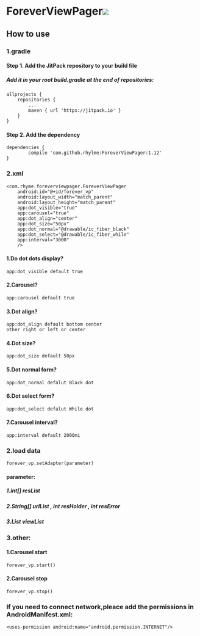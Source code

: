 # ForeverViewPager[![](https://jitpack.io/v/rhylme/ForeverViewPager.svg)](https://jitpack.io/#rhylme/ForeverViewPager)
## How to use
### 1.gradle
#### Step 1. Add the JitPack repository to your build file
##### Add it in your root build.gradle at the end of repositories:
    allprojects {
		repositories {
			...
			maven { url 'https://jitpack.io' }
		}
	}
#### Step 2. Add the dependency
    dependencies {
	        compile 'com.github.rhylme:ForeverViewPager:1.12'
	}
### 2.xml
    <com.rhyme.foreverviewpager.ForeverViewPager
        android:id="@+id/forever_vp"
        android:layout_width="match_parent"
        android:layout_height="match_parent"
        app:dot_visible="true"
        app:carousel="true"
        app:dot_align="center"
        app:dot_size="50px"
        app:dot_normal="@drawable/ic_fiber_black"
        app:dot_select="@drawable/ic_fiber_while"
        app:interval="3000"
        />
#### 1.Do dot dots display? 
    app:dot_visible default true
#### 2.Carousel?
    app:carousel default true
#### 3.Dot align?
    app:dot_align default bottom center 
    other right or left or center
#### 4.Dot size?
    app:dot_size default 50px 
#### 5.Dot normal form?
    app:dot_normal defalut Black dot
#### 6.Dot select form?
    app:dot_select defalut While dot
#### 7.Carousel interval?
    app:interval default 2000mi
 
 ### 2.load data
    forever_vp.setAdapter(parameter)
#### parameter:
##### 1.int[] resList
##### 2.String[] urlList , int resHolder , int resError
##### 3.List<View> viewList
  
 ### 3.other:
#### 1.Carousel start
    forever_vp.start()
#### 2.Carousel stop
    forever_vp.stop()
 
 ### If you need to connect network,pleace add the permissions in AndroidManifest.xml:
    <uses-permission android:name="android.permission.INTERNET"/>
